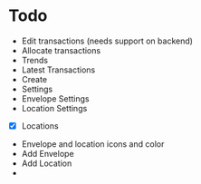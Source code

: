 # Todo

- Edit transactions (needs support on backend)
- Allocate transactions
- Trends
- Latest Transactions
- Create
- Settings
- Envelope Settings
- Location Settings
- [x] Locations
- Envelope and location icons and color
- Add Envelope
- Add Location
- 
